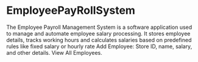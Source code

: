 # EmployeePayRollSystem
The Employee Payroll Management System is a software application used to manage and automate employee salary processing. It stores employee details, tracks working hours and calculates salaries based on predefined rules like fixed salary or hourly rate Add Employee:  Store ID, name, salary, and other details.  View All Employees.
